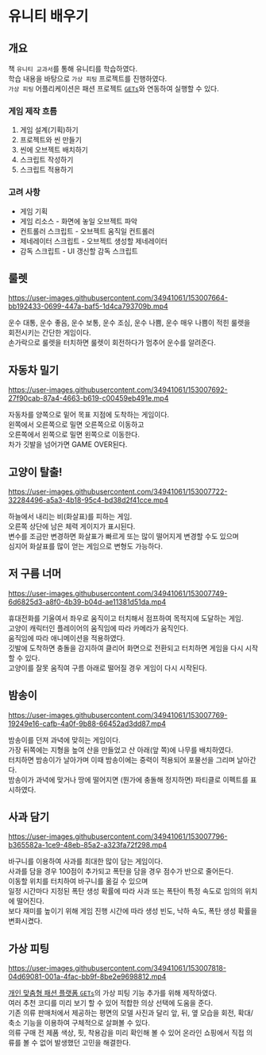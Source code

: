 # 유니티 배우기

## 개요

책 `유니티 교과서`를 통해 유니티를 학습하였다.  
학습 내용을 바탕으로 `가상 피팅` 프로젝트를 진행하였다.  
`가상 피팅` 어플리케이션은 패션 프로젝트 [`GETs`](https://github.com/LeeSeungYun1020/Gets)와 연동하여 실행할 수 있다.

### 게임 제작 흐름

1. 게임 설계(기획)하기
2. 프로젝트와 씬 만들기
3. 씬에 오브젝트 배치하기
4. 스크립트 작성하기
5. 스크립트 적용하기

### 고려 사항

* 게임 기획
* 게임 리소스 - 화면에 놓일 오브젝트 파악
* 컨트롤러 스크립트 - 오브젝트 움직일 컨트롤러
* 제네레이터 스크립트 - 오브젝트 생성할 제네레이터
* 감독 스크립트 - UI 갱신할 감독 스크립트


## 룰렛


https://user-images.githubusercontent.com/34941061/153007664-bb192433-0699-447a-baf5-1d4ca793709b.mp4


운수 대통, 운수 좋음, 운수 보통, 운수 조심, 운수 나쁨, 운수 매우 나쁨이 적힌 룰렛을 회전시키는 간단한 게임이다.  
손가락으로 룰렛을 터치하면 룰렛이 회전하다가 멈추어 운수를 알려준다.  

## 자동차 밀기


https://user-images.githubusercontent.com/34941061/153007692-27f90cab-87a4-4663-b619-c00459eb491e.mp4


자동차를 양쪽으로 밑어 목표 지점에 도착하는 게임이다.  
왼쪽에서 오른쪽으로 밀면 오른쪽으로 이동하고  
오른쪽에서 왼쪽으로 밀면 왼쪽으로 이동한다.  
차가 깃발을 넘어가면 GAME OVER된다.  

## 고양이 탈출!


https://user-images.githubusercontent.com/34941061/153007722-32284496-a5a3-4b18-95c4-bd38d2f41cce.mp4


하늘에서 내리는 비(화살표)를 피하는 게임.  
오른쪽 상단에 남은 체력 게이지가 표시된다.  
변수를 조금만 변경하면 화살표가 빠르게 또는 많이 떨어지게 변경할 수도 있으며  
심지어 화살표를 많이 얻는 게임으로 변형도 가능하다.  

## 저 구름 너머


https://user-images.githubusercontent.com/34941061/153007749-6d6825d3-a8f0-4b39-b04d-ae11381d51da.mp4


휴대전화를 기울여서 좌우로 움직이고 터치해서 점프하여 목적지에 도달하는 게임.  
고양이 캐릭터인 플레이어의 움직임에 따라 카메라가 움직인다.  
움직임에 따라 애니메이션을 적용하였다.  
깃발에 도착하면 충돌을 감지하여 클리어 화면으로 전환되고 터치하면 게임을 다시 시작할 수 있다.  
고양이를 잘못 움직여 구름 아래로 떨어질 경우 게임이 다시 시작된다.  

## 밤송이


https://user-images.githubusercontent.com/34941061/153007769-19249e16-cafb-4a0f-9b88-66452ad3dd87.mp4


밤송이를 던져 과녁에 맞히는 게임이다.  
가장 뒤쪽에는 지형을 높여 산을 만들었고 산 아래(앞 쪽)에 나무를 배치하였다.  
터치하면 밤송이가 날아가며 이때 밤송이에는 중력이 적용되어 포물선을 그리며 날아간다.  
밤송이가 과녁에 맞거나 땅에 떨어지면 (뭔가에 충돌해 정지하면) 파티클로 이펙트를 표시하였다.  
 
## 사과 담기


https://user-images.githubusercontent.com/34941061/153007796-b365582a-1ce9-48eb-85a2-a323fa72f298.mp4


바구니를 이용하여 사과를 최대한 많이 담는 게임이다.  
사과를 담을 경우 100점이 추가되고 폭탄을 담을 경우 점수가 반으로 줄어든다.  
이동할 위치를 터치하여 바구니를 옮길 수 있으며  
일정 시간마다 지정된 폭탄 생성 확률에 따라 사과 또는 폭탄이 특정 속도로 임의의 위치에 떨어진다.  
보다 재미를 높이기 위해 게임 진행 시간에 따라 생성 빈도, 낙하 속도, 폭탄 생성 확률을 변화시켰다.   

## 가상 피팅


https://user-images.githubusercontent.com/34941061/153007818-04d69081-001a-4fac-bb9f-8be2e9698812.mp4


[개인 맞춤형 패션 플랫폼 `GETs`](https://github.com/LeeSeungYun1020/Gets)의 가상 피팅 기능 추가를 위해 제작하였다.  
여러 추천 코디를 미리 보기 할 수 있어 적합한 의상 선택에 도움을 준다.  
기존 의류 판매처에서 제공하는 평면의 모델 사진과 달리 앞, 뒤, 옆 모습을 회전, 확대/축소 기능을 이용하여 구체적으로 살펴볼 수 있다.  
의류 구매 전 제품 색상, 핏, 착용감을 미리 확인해 볼 수 있어 온라인 쇼핑에서 직접 의류를 볼 수 없어 발생했던 고민을 해결한다.  
